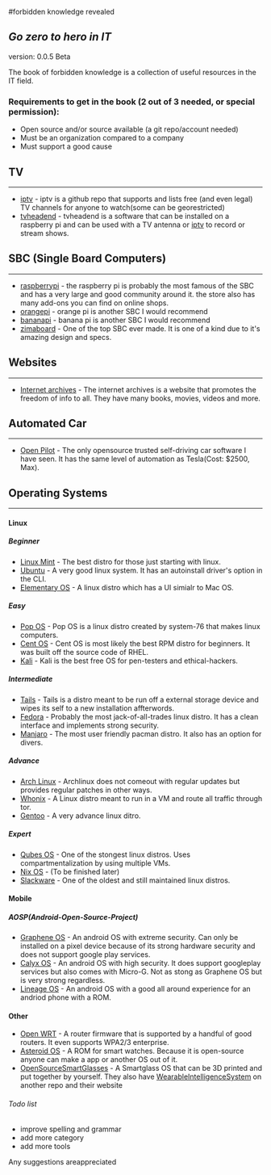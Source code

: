 #forbidden knowledge revealed
## _Go zero to hero in IT_
version: 0.0.5 Beta

The book of forbidden knowledge is a collection of useful resources in the IT field. 

### Requirements to get in the book (2 out of 3 needed, or special permission):
- Open source and/or source available  (a git repo/account needed)
- Must be an organization compared to a company
- Must support a good cause

## TV
-----
- [iptv] - iptv is a github repo that supports and lists free (and even legal) TV channels for anyone to watch(some can be georestricted)
- [tvheadend] - tvheadend is a software that can be installed on a raspberry pi and can be used with a TV antenna or [iptv] to record or stream shows.

## SBC (Single Board Computers)
------------------------------
- [raspberrypi] - the raspberry pi is probably the most famous of the SBC and has a very large and good community around it. the store also has many add-ons you can find on online shops.
- [orangepi] - orange pi is another SBC I would recommend
- [bananapi] - banana pi is another SBC I would recommend
- [zimaboard] - One of the top SBC ever made. It is one of a kind due to it's amazing design and specs.

## Websites
------------
- [Internet archives] - The internet archives is a website that promotes the freedom of info to all. They have many books, movies, videos and more.

## Automated Car
----------------
- [Open Pilot] - The only opensource trusted self-driving car software I have seen. It has the same level of automation as Tesla(Cost: $2500, Max).

## Operating Systems
---------------------------------------
#### Linux
##### Beginner
- [Linux Mint] - The best distro for those just starting with linux.
- [Ubuntu] - A very good linux system. It has an autoinstall driver's option in the CLI.
- [Elementary OS] - A linux distro which has a UI simialr to Mac OS.

##### Easy
- [Pop OS] - Pop OS is a linux distro created by system-76 that makes linux computers.
- [Cent OS] - Cent OS is most likely the best RPM distro for beginners. It was built off the source code of RHEL.
- [Kali] - Kali is the best free OS for pen-testers and ethical-hackers.

##### Intermediate
- [Tails] - Tails is a distro meant to be run off a external storage device and wipes its self to a new installation affterwords.
- [Fedora] - Probably the most jack-of-all-trades linux distro. It has a clean interface and implements strong security.
- [Manjaro] - The most user friendly pacman distro. It also has an option for divers.

##### Advance
- [Arch Linux] - Archlinux does not comeout with regular updates but provides regular patches in other ways.
- [Whonix] - A Linux distro meant to run in a VM and route all traffic through tor.
- [Gentoo] - A very advance linux ditro.

##### Expert
- [Qubes OS] - One of the stongest linux distros. Uses compartmentalization by using multiple VMs.
- [Nix OS] - (To be finished later)
- [Slackware] - One of the oldest and still maintained linux distros.

#### Mobile

##### AOSP(Android-Open-Source-Project)
- [Graphene OS] - An android OS with extreme security. Can only be installed on a pixel device because of its strong hardware security and does not support google play services.
- [Calyx OS] - An android OS with high security. It does support googleplay services but also comes with Micro-G. Not as stong as Graphene OS but is very strong regardless.
- [Lineage OS] - An android OS with a good all around experience for an andriod phone with a ROM.

#### Other
- [Open WRT] - A router firmware that is supported by a handful of good routers. It even supports WPA2/3 enterprise.
- [Asteroid OS] - A ROM for smart watches. Because it is open-source anyone can make a app or another OS out of it.
- [OpenSourceSmartGlasses] - A Smartglass OS that can be 3D printed and put together by yourself. They also have [WearableIntelligenceSystem] on another repo and their website

###### Todo list
- improve spelling and grammar
- add more category
- add more tools

Any suggestions areappreciated

[//]:#
   [Internet archives]: <https://archive.org/>
   [iptv]: <https://github.com/iptv-org/iptv>
   [Tvheadend]: <https://github.com/tvheadend/tvheadend>
   [Raspberrypi]: <https://www.raspberrypi.com/>
   [Orangepi]: <http://www.orangepi.org/>
   [Bananapi]: <https://www.banana-pi.org/>
   [Linux Mint]: <https://www.linuxmint.com/>
   [Ubuntu]: <https://ubuntu.com/>
   [Elementary OS]: <https://www.elementaryos.org/>
   [Pop OS]: <https://pop.system76.com/>
   [Cent OS]: <https://www.centos.org/>
   [Kali]: <https://www.kali.org/>
   [Tails]: <https://tails.boum.org/index.html>
   [Fedora]: <https://getfedora.org/>
   [Manjaro]: <https://manjaro.org/>
   [Arch Linux]: <https://archlinux.org/>
   [Whonix]: <https://www.whonix.org/>
   [Gentoo]: <https://www.gentoo.org/>
   [Qubes OS]: <https://www.qubes-os.org/>
   [Nix OS]: <https://nixos.org/>
   [Slackware]: <http://www.slackware.com/>
   [Graphene OS]: <https://grapheneos.org/>
   [Calyx OS]: <https://calyxos.org/>
   [Lineage OS]: <https://lineageos.org/>
   [Open WRT]: <https://openwrt.org/>
   [Zimaboard]: <https://www.zimaboard.com/>
   [Asteroid OS]: <https://asteroidos.org/>
   [Open Pilot]: <https://comma.ai/>
   [OpenSourceSmartGlasses]: <https://github.com/TeamOpenSmartGlasses/OpenSourceSmartGlasses>
   [WearableIntelligenceSystem]: <https://github.com/emexlabs/WearableIntelligenceSystem>
